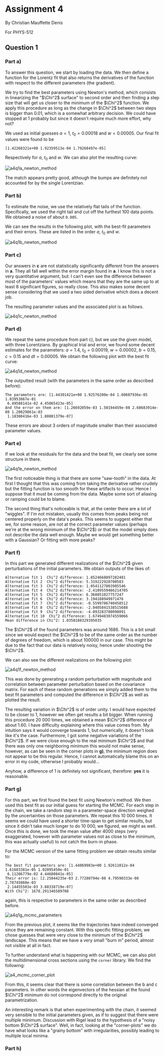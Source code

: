 # Assignment 4

By Christian Mauffette Denis

For PHYS-512

## Question 1

### Part a)

To answer this question, we start by loading the data. We then define a function for the Lorentz fit that also returns the derivatives of the function with respect to the different parameters (the gradient).

We try to find the best parameters using Newton's method, which consists in linearizing the "$\Chi^2$ surface" to second order and then finding a step size that will get us closer to the minimum of the $\Chi^2$ function. We apply this procedure as long as the change in $\Chi^2$ between two steps is bigger than 0.01, which is a somewhat arbitrary decision. We could have stopped at 1 probably but since it doesn't require much more effort, why not?

We used as initial guesses $a=1$, $t_0 = 0.00018$ and $w=0.00005$. Our final fit values were found to be

`[1.42268321e+00 1.92359513e-04 1.79268497e-05]`

Respectively for $a$, $t_0$ and $w$. We can also plot the resulting curve:

![a4q1a_newton_method](figs/a4q1a_newton_method.jpg)

The match appears pretty good, although the bumps are definitely not accounted for by the single Lorentzian.

### Part b)

To estimate the noise, we use the relatively flat tails of the function. Specifically, we used the right tail and cut off the furthest 100 data points. We obtained a noise of about `0.005`.

We can see the results in the following plot, with the best-fit parameters and their errors. These are listed in the order $a$, $t_0$ and $w$.

![a4q1b_newton_method](figs/a4q1b_newton_method.jpg)

### Part c)

Our answers in **c** are not statistically significantly different from the answers in **a**. They all fall well within the error margin found in **a**. I know this is not a very quantitative argument, but: I can't even see the difference between most of the parameters' values which means that they are the same up to at least 8 significant figures, so really close. This also makes some decent sense considering that we used a two sided derivative which does a decent job.

The resulting parameter values and the associated plot is as follows.

![a4q1c_newton_method](figs/a4q1c_newton_method.jpg)

### Part d)

We repeat the same procedure from part c), but we use the given model, with three Lorentzians. By graphical trial and error, we found some decent estimates for the parameters: $a = 1.4$, $t_0=0.00019$, $w=0.00002$, $b=0.15$, $c=0.15$ and $dt=0.00005$. We obtain the following plot with the best fit curve:

![a4q1d_newton_method](figs/a4q1d_newton_method.jpg)

The outputted result (with the parameters in the same order as described before):

```code
The parameters are: [1.44301421e+00 1.92576200e-04 1.60607936e-05 1.03953867e-01
 6.49588141e-02 4.45065423e-05]
And the error on them are: [1.26692059e-03 1.50194459e-08 2.68683914e-08 1.20829861e-03
 1.18308416e-03 1.80801379e-07]
 ```

These errors are about 3 orders of magnitude smaller than their associated parameter values.

### Part e)

If we look at the residuals for the data and the beat fit, we clearly see some structure in there.

![a4q1e_newton_method](figs/a4q1e_newton_method.jpg)

The first noticeable thing is that there are some "saw-tooth" in the data. At first I thought that this was coming from taking the derivative rather crudely but the fitting function is too smooth for these artifacts to occur. Hence I suppose that it must be coming from the data. Maybe some sort of aliasing or ramping could be to blame.

The second thing that's noticeable is that, at the center there are a lot of "wiggles". If I'm not mistaken, usually this comes from peaks being not centered properly on the data's peaks. This seems to suggest either that we, for some reason, are not at the correct parameter values (perhaps we're at the wrong minimum of the $\Chi^2$) or that the model simply does not describe the data well enough. Maybe we would get something better with a Gaussian? Or fitting with more peaks?

### Part f)

In this part we generated different realizations of the $\Chi^2$ given perturbations of the initial parameters. We obtain outputs of the likes of:

```output
Alternative fit 1  Chi^2 difference: 1.8524668897282481
Alternative fit 2  Chi^2 difference: 5.319222928700583
Alternative fit 3  Chi^2 difference: 1.0541127803985546
Alternative fit 4  Chi^2 difference: -2.4109559466214705
Alternative fit 5  Chi^2 difference: 6.368051027757247
Alternative fit 6  Chi^2 difference: 3.194188949971476
Alternative fit 7  Chi^2 difference: -0.5599786740458512
Alternative fit 8  Chi^2 difference: -2.0405841538515688
Alternative fit 9  Chi^2 difference: -4.093283780098091
Alternative fit 10  Chi^2 difference: 1.6749483074559066
Mean difference in Chi^2: 1.0358188329395035
```

The $\Chi^2$ of the found parameters was around 1686. This is a bit small since we would expect the $\Chi^2$ to be of the same order as the number of degrees of freedom, which is about 100000 in our case. This might be due to the fact that our data is relatively noisy, hence under shooting the $\Chi^2$.

We can also see the different realizations on the following plot:

![a4q1f_newton_method](figs/a4q1f_newton_method.jpg)

This was done by generating a random perturbation with magnitude and correlation between parameter perturbation based on the covariance matrix. For each of these random generations we simply added them to the best fit parameters and computed the difference in $\Chi^2$ as well as plotted the result.

The resulting variation in $\Chi^2$ is of order unity. I would have expected to be closer to 1, however we often get results a bit bigger. When running this procedure 20 000 times, we obtained a mean $\Chi^2$ difference of about 1.60. I have difficulty explaining where this value comes from. My intuition says it would converge towards 1, but numerically, it doesn't look like it's the case. Furthermore, I got some negative variations of the $\Chi^2$. If we were close enough to the real minimum $\Chi^2$ and that there was only one neighboring minimum this would not make sense, however, as can be seen in the corner plots in **g)**, the minimum region does not appear to be this regular. Hence, I cannot automatically blame this on an error in my code, otherwise I probably would...

Anyhow, a difference of 1 is definitely not significant, therefore: **yes** it is reasonable.

### Part g)

For this part, we first found the best fit using Newton's method. We then used this best fit as our initial guess for starting the MCMC. For each step in the chain, we take a random step in a parameter-space direction weighed by the uncertainties on those parameters. We repeat this 10 000 times. It seems we could have used a shorter time-span to get similar results, but since it didn't take much longer to do 10 000, we figured, we might as well. Once this is done, we took the mean value after 4000 steps (very exaggerated, however with parameter values not as close to the minimum, this was actually useful) to not catch the burn-in phase. 

For the MCMC version of the same fitting problem we obtain results similar to:

```output
The best fit parameters are: [1.44069983e+00 1.92611012e-04 1.61603381e-05 1.02895450e-01
 6.11206779e-02 4.44680841e-05]
Their error is: [2.25844235e-03 2.77280794e-08 4.79590333e-08 2.78745860e-03
 2.14455503e-03 3.88338719e-07]
With Chi^2: 1678.291346589708
```

again, this is respective to parameters in the same order as described before.

![a4q1g_mcmc_parameters](figs/a4q1g_mcmc_parameters.jpg)

From the previous plot, it seems like the trajectories have indeed converged since they are remaining constant. With this specific fitting problem, we chose guesses that were very close to the minimum of the $\Chi^2$ landscape. This means that we have a very small "burn in" period, almost not visible at all in fact.

To further understand what is happening with our MCMC, we can also plot the multidimensional cross sections using the `corner` library. We find the following:

![a4_mcmc_corner_plot](figs/a4_mcmc_cornerplot.jpg)

From this, it seems clear that there is some correlation between the b and c parameters. In other words the eigenvectors of the hessian at the found $\Chi^2$ minimum do not correspond directly to the original parametrization.

An interesting remark is that when experimenting with the chain, it seemed very sensible to the initial parameters given, as if to suggest that there were multiple minimum. Discussion with Rigel lead to the hypothesis of a "noisy bottom $\Chi^2$ surface". Well, in fact, looking at the "corner-plots" we do have what looks like a "grainy bottom" with irregularities, possibly leading to multiple local minima.

### Part h)
